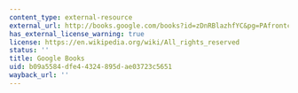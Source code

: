 ```yaml
---
content_type: external-resource
external_url: http://books.google.com/books?id=zDnRBlazhfYC&pg=PAfrontcover
has_external_license_warning: true
license: https://en.wikipedia.org/wiki/All_rights_reserved
status: ''
title: Google Books
uid: b09a5584-dfe4-4324-895d-ae03723c5651
wayback_url: ''
---
```

